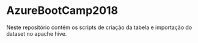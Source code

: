 # AzureBootCamp2018 

Neste repositório contém os scripts de criação da tabela e importação do dataset no apache hive.
